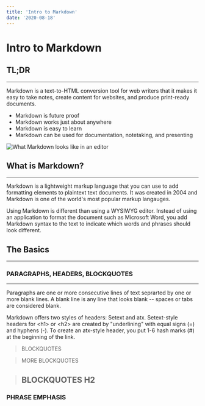 ```yaml
---
title: 'Intro to Markdown'
date: '2020-08-18'
---
```

# Intro to Markdown 

## TL;DR
***
Markdown is a text-to-HTML conversion tool for web writers that it makes it easy to take notes, create content for websites, and produce print-ready documents.
* Markdown is future proof
* Markdown works just about anywhere
* Markdown is easy to learn
* Markdown can be used for documentation, notetaking, and presenting

![What Markdown looks like in an editor](/images/atom.png "What Markdown Looks Like")

## What is Markdown?
***
Markdown is a lightweight markup language that you can use to add formatting elements to plaintext text documents. It was created in 2004 and Markdown is one of the world's most popular markup langauges.

Using Markdown is different than using a WYSIWYG editor. Instead of using an application to format the document such as Microsoft Word, you add Markdown syntax to the text to indicate which words and phrases should look different.  

## The Basics
***          

### PARAGRAPHS, HEADERS, BLOCKQUOTES
***
Paragraphs are one or more consecutive lines of text seprarted by one or more blank lines. A blank line is any line that looks blank -- spaces or tabs are considered blank.

Markdown offers two styles of headers: Setext and atx. Setext-style headers for &lt;h1&gt; or &lt;h2&gt; are created by "underlining" with equal signs (=) and hyphens (-). To create an atx-style header, you put 1-6 hash marks (#) at the beginning of the link.  

> BLOCKQUOTES

> MORE BLOCKQUOTES

> ## BLOCKQUOTES H2

### PHRASE EMPHASIS